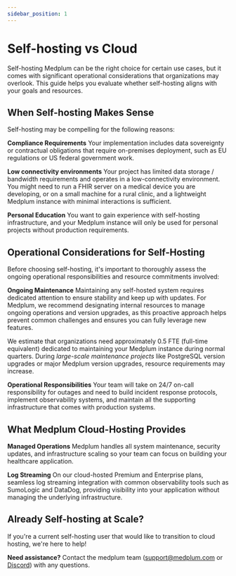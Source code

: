 ```yaml
---
sidebar_position: 1
---
```


# Self-hosting vs Cloud

Self-hosting Medplum can be the right choice for certain use cases, but it comes with significant operational considerations that organizations may overlook. This guide helps you evaluate whether self-hosting aligns with your goals and resources.

## When Self-hosting Makes Sense

Self-hosting may be compelling for the following reasons:

**Compliance Requirements**
Your implementation includes data sovereignty or contractual obligations that require on-premises deployment, such as EU regulations or US federal government work. 

**Low connectivity environments**
Your project has limited data storage / bandwidth requirements and operates in a low-connectivity environment. You might need to run a FHIR server on a medical device you are developing, or on a small machine for a rural clinic, and a lightweight Medplum instance with minimal interactions is sufficient. 

**Personal Education**
You want to gain experience with self-hosting infrastructure, and your Medplum instance will only be used for personal projects without production requirements.

## Operational Considerations for Self-Hosting

Before choosing self-hosting, it's important to thoroughly assess the ongoing operational responsibilities and resource commitments involved:

**Ongoing Maintenance**
Maintaining any self-hosted system requires dedicated attention to ensure stability and keep up with updates. For Medplum, we recommend designating internal resources to manage ongoing operations and version upgrades, as this proactive approach helps prevent common challenges and ensures you can fully leverage new features.

We estimate that organizations need approximately 0.5 FTE (full-time equivalent) dedicated to maintaining your Medplum instance during normal quarters. During *large-scale maintenance projects* like PostgreSQL version upgrades or major Medplum version upgrades, resource requirements may increase. 

**Operational Responsibilities**
Your team will take on 24/7 on-call responsibility for outages and need to build incident response protocols, implement observability systems, and maintain all the supporting infrastructure that comes with production systems.

## What Medplum Cloud-Hosting Provides

**Managed Operations**
Medplum handles all system maintenance, security updates, and infrastructure scaling so your team can focus on building your healthcare application.

**Log Streaming**
On our cloud-hosted Premium and Enterprise plans, seamless log streaming integration with common observability tools such as SumoLogic and DataDog, providing visibility into your application without managing the underlying infrastructure.

## Already Self-hosting at Scale?

If you're a current self-hosting user that would like to transition to cloud hosting, we're here to help!

**Need assistance?** Contact the medplum team ([support@medplum.com](mailto:support@medplum.com) or [Discord](https://discord.gg/medplum])) with any questions.